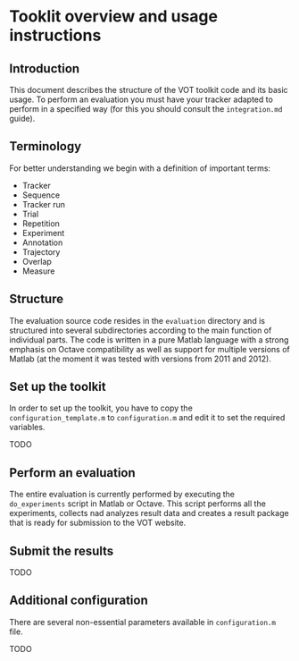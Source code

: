 Tooklit overview and usage instructions
=======================================

Introduction
------------

This document describes the structure of the VOT toolkit code and its basic usage. To perform an evaluation you must have your tracker adapted to perform in a specified way (for this you should consult the `integration.md` guide).

Terminology
-----------

For better understanding we begin with a definition of important terms:

* Tracker
* Sequence
* Tracker run
* Trial
* Repetition
* Experiment
* Annotation
* Trajectory
* Overlap
* Measure

Structure
---------

The evaluation source code resides in the `evaluation` directory and is structured into several subdirectories according to the main function of individual parts. The code is written in a pure Matlab language with a strong emphasis on Octave compatibility as well as support for multiple versions of Matlab (at the moment it was tested with versions from 2011 and 2012).

Set up the toolkit
------------------

In order to set up the toolkit, you have to copy the `configuration_template.m` to `configuration.m` and edit it to set the required variables.

TODO

Perform an evaluation
---------------------

The entire evaluation is currently performed by executing the `do_experiments` script in Matlab or Octave. This script performs all the experiments, collects nad analyzes result data and creates a result package that is ready for submission to the VOT website.

Submit the results
------------------

TODO

Additional configuration
------------------------

There are several non-essential parameters available in `configuration.m` file.

TODO